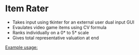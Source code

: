 # Item Rater
* Takes input using tkinter for an external user dual input GUI <br />
* Evaulates video game items using CV formula <br />
* Ranks individually on a 0* to 5* scale <br />
* Gives total representative valuation at end <br />

[Example usage:](https://jmp.sh/bJVhDzZ)
